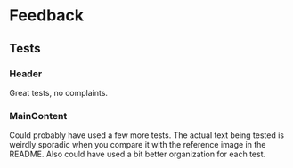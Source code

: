 # Feedback

## Tests

### Header

Great tests, no complaints.

### MainContent

Could probably have used a few more tests. The actual text being tested is weirdly sporadic when you compare it with the reference image in the README. Also could have used a bit better organization for each test.

###